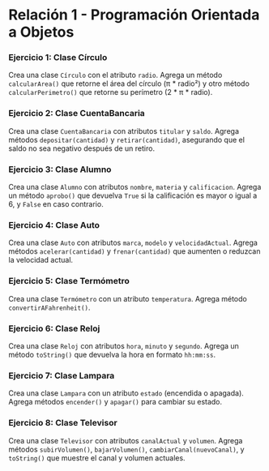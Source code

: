 # Relación 1 - Programación Orientada a Objetos

### **Ejercicio 1: Clase Círculo**
Crea una clase `Círculo` con el atributo `radio`. Agrega un método `calcularArea()` que retorne el área del círculo (π * radio²) y otro método `calcularPerimetro()` que retorne su perímetro (2 * π * radio).

### **Ejercicio 2: Clase CuentaBancaria**
Crea una clase `CuentaBancaria` con atributos `titular` y `saldo`. Agrega métodos `depositar(cantidad)` y `retirar(cantidad)`, asegurando que el saldo no sea negativo después de un retiro.

### **Ejercicio 3: Clase Alumno**
Crea una clase `Alumno` con atributos `nombre`, `materia` y `calificacion`. Agrega un método `aprobo()` que devuelva `True` si la calificación es mayor o igual a 6, y `False` en caso contrario.

### **Ejercicio 4: Clase Auto**
Crea una clase `Auto` con atributos `marca`, `modelo` y `velocidadActual`. Agrega métodos `acelerar(cantidad)` y `frenar(cantidad)` que aumenten o reduzcan la velocidad actual.

### **Ejercicio 5: Clase Termómetro**
Crea una clase `Termómetro` con un atributo `temperatura`. Agrega método `convertirAFahrenheit()`.

### **Ejercicio 6: Clase Reloj**
Crea una clase `Reloj` con atributos `hora`, `minuto` y `segundo`. Agrega un método `toString()` que devuelva la hora en formato `hh:mm:ss`.

### **Ejercicio 7: Clase Lampara**
Crea una clase `Lampara` con un atributo `estado` (encendida o apagada). Agrega métodos `encender()` y `apagar()` para cambiar su estado.

### **Ejercicio 8: Clase Televisor**
Crea una clase `Televisor` con atributos `canalActual` y `volumen`. Agrega métodos `subirVolumen()`, `bajarVolumen()`, `cambiarCanal(nuevoCanal)`, y `toString()` que muestre el canal y volumen actuales.